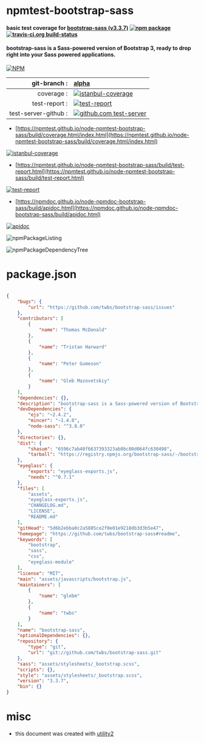 # npmtest-bootstrap-sass

#### basic test coverage for  [bootstrap-sass (v3.3.7)](https://github.com/twbs/bootstrap-sass#readme)  [![npm package](https://img.shields.io/npm/v/npmtest-bootstrap-sass.svg?style=flat-square)](https://www.npmjs.org/package/npmtest-bootstrap-sass) [![travis-ci.org build-status](https://api.travis-ci.org/npmtest/node-npmtest-bootstrap-sass.svg)](https://travis-ci.org/npmtest/node-npmtest-bootstrap-sass)

#### bootstrap-sass is a Sass-powered version of Bootstrap 3, ready to drop right into your Sass powered applications.

[![NPM](https://nodei.co/npm/bootstrap-sass.png?downloads=true&downloadRank=true&stars=true)](https://www.npmjs.com/package/bootstrap-sass)

| git-branch : | [alpha](https://github.com/npmtest/node-npmtest-bootstrap-sass/tree/alpha)|
|--:|:--|
| coverage : | [![istanbul-coverage](https://npmtest.github.io/node-npmtest-bootstrap-sass/build/coverage.badge.svg)](https://npmtest.github.io/node-npmtest-bootstrap-sass/build/coverage.html/index.html)|
| test-report : | [![test-report](https://npmtest.github.io/node-npmtest-bootstrap-sass/build/test-report.badge.svg)](https://npmtest.github.io/node-npmtest-bootstrap-sass/build/test-report.html)|
| test-server-github : | [![github.com test-server](https://npmtest.github.io/node-npmtest-bootstrap-sass/GitHub-Mark-32px.png)](https://npmtest.github.io/node-npmtest-bootstrap-sass/build/app/index.html) | | build-artifacts : | [![build-artifacts](https://npmtest.github.io/node-npmtest-bootstrap-sass/glyphicons_144_folder_open.png)](https://github.com/npmtest/node-npmtest-bootstrap-sass/tree/gh-pages/build)|

- [https://npmtest.github.io/node-npmtest-bootstrap-sass/build/coverage.html/index.html](https://npmtest.github.io/node-npmtest-bootstrap-sass/build/coverage.html/index.html)

[![istanbul-coverage](https://npmtest.github.io/node-npmtest-bootstrap-sass/build/screenCapture.buildCi.browser.%252Ftmp%252Fbuild%252Fcoverage.lib.html.png)](https://npmtest.github.io/node-npmtest-bootstrap-sass/build/coverage.html/index.html)

- [https://npmtest.github.io/node-npmtest-bootstrap-sass/build/test-report.html](https://npmtest.github.io/node-npmtest-bootstrap-sass/build/test-report.html)

[![test-report](https://npmtest.github.io/node-npmtest-bootstrap-sass/build/screenCapture.buildCi.browser.%252Ftmp%252Fbuild%252Ftest-report.html.png)](https://npmtest.github.io/node-npmtest-bootstrap-sass/build/test-report.html)

- [https://npmdoc.github.io/node-npmdoc-bootstrap-sass/build/apidoc.html](https://npmdoc.github.io/node-npmdoc-bootstrap-sass/build/apidoc.html)

[![apidoc](https://npmdoc.github.io/node-npmdoc-bootstrap-sass/build/screenCapture.buildCi.browser.%252Ftmp%252Fbuild%252Fapidoc.html.png)](https://npmdoc.github.io/node-npmdoc-bootstrap-sass/build/apidoc.html)

![npmPackageListing](https://npmtest.github.io/node-npmtest-bootstrap-sass/build/screenCapture.npmPackageListing.svg)

![npmPackageDependencyTree](https://npmtest.github.io/node-npmtest-bootstrap-sass/build/screenCapture.npmPackageDependencyTree.svg)



# package.json

```json

{
    "bugs": {
        "url": "https://github.com/twbs/bootstrap-sass/issues"
    },
    "contributors": [
        {
            "name": "Thomas McDonald"
        },
        {
            "name": "Tristan Harward"
        },
        {
            "name": "Peter Gumeson"
        },
        {
            "name": "Gleb Mazovetskiy"
        }
    ],
    "dependencies": {},
    "description": "bootstrap-sass is a Sass-powered version of Bootstrap 3, ready to drop right into your Sass powered applications.",
    "devDependencies": {
        "ejs": "~2.4.2",
        "mincer": "~1.4.0",
        "node-sass": "^3.8.0"
    },
    "directories": {},
    "dist": {
        "shasum": "6596c7ab40f6637393323ab0bc80d064fc630498",
        "tarball": "https://registry.npmjs.org/bootstrap-sass/-/bootstrap-sass-3.3.7.tgz"
    },
    "eyeglass": {
        "exports": "eyeglass-exports.js",
        "needs": "^0.7.1"
    },
    "files": [
        "assets",
        "eyeglass-exports.js",
        "CHANGELOG.md",
        "LICENSE",
        "README.md"
    ],
    "gitHead": "5d6b2ebba0c2a5885ce2f0e01e9218db3d3b5e47",
    "homepage": "https://github.com/twbs/bootstrap-sass#readme",
    "keywords": [
        "bootstrap",
        "sass",
        "css",
        "eyeglass-module"
    ],
    "license": "MIT",
    "main": "assets/javascripts/bootstrap.js",
    "maintainers": [
        {
            "name": "glebm"
        },
        {
            "name": "twbs"
        }
    ],
    "name": "bootstrap-sass",
    "optionalDependencies": {},
    "repository": {
        "type": "git",
        "url": "git://github.com/twbs/bootstrap-sass.git"
    },
    "sass": "assets/stylesheets/_bootstrap.scss",
    "scripts": {},
    "style": "assets/stylesheets/_bootstrap.scss",
    "version": "3.3.7",
    "bin": {}
}
```



# misc
- this document was created with [utility2](https://github.com/kaizhu256/node-utility2)
